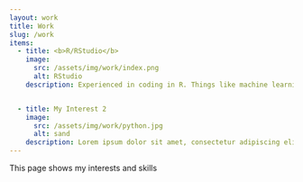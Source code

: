 ```yaml
---
layout: work
title: Work
slug: /work
items:
  - title: <b>R/RStudio</b>
    image:
      src: /assets/img/work/index.png
      alt: RStudio
    description: Experienced in coding in R. Things like machine learning, data visualisations with ggplot and building Shiny Apps. For examples see my <a href="https://www.gettingbluefingers.com/external">Shiny apps</a> or my <a href="https://twitter.com/RobinWilhelmus">Twitter</a>


  - title: My Interest 2
    image:
      src: /assets/img/work/python.jpg
      alt: sand
    description: Lorem ipsum dolor sit amet, consectetur adipiscing elit, sed do eiusmod tempor incididunt ut labore et dolore magna aliqua. Ut enim ad minim veniam, quis nostrud exercitation ullamco laboris nisi ut aliquip ex ea commodo consequat. Duis aute irure dolor in reprehenderit in voluptate velit esse cillum dolore eu fugiat nulla pariatur.
---
```


This page shows my interests and skills
<br />
<br />
